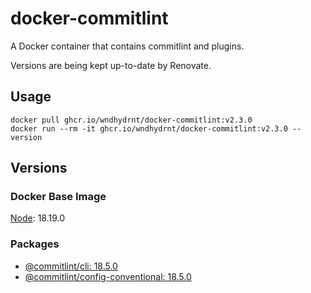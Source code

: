 # docker-commitlint

A Docker container that contains commitlint and plugins.

Versions are being kept up-to-date by Renovate.

## Usage

```shell
docker pull ghcr.io/wndhydrnt/docker-commitlint:v2.3.0
docker run --rm -it ghcr.io/wndhydrnt/docker-commitlint:v2.3.0 --version
```

## Versions

### Docker Base Image

[Node](https://hub.docker.com/_/node): 18.19.0

### Packages

- [@commitlint/cli: 18.5.0](https://www.npmjs.com/package/@commitlint/cli/v/18.5.0)
- [@commitlint/config-conventional: 18.5.0](https://www.npmjs.com/package/@commitlint/config-conventional/v/18.5.0)

